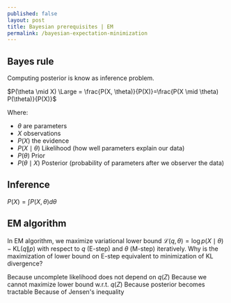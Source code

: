 ```yaml
---
published: false
layout: post
title: Bayesian prerequisites | EM
permalink: /bayesian-expectation-minimization
---
```


## Bayes rule

Computing posterior is know as inference problem.

$P(\theta \mid X) \Large = \frac{P(X, \theta)}{P(X)}=\frac{P(X \mid \theta) P(\theta)}{P(X)}$

Where: 
* $\theta$ are parameters
* $X$ observations
* $P(X)$ the evidence
* $P(X \mid \theta)$ Likelihood (how well parameters explain our data)
* $P(\theta)$ Prior
* $P(\theta \mid X)$ Posterior (probability of parameters after we observer the data)

## Inference

$P(X)=\int P(X, \theta) d \theta$


## EM algorithm

In EM algorithm, we maximize variational lower bound $\mathcal{L}(q, \theta)=\log p(X \mid \theta)-\mathrm{KL}(q \| p)$ with respect to $q$ (E-step) and $\theta$ (M-step) iteratively. Why is the maximization of lower bound on E-step equivalent to minimization of $\mathrm{KL}$ divergence?

Because uncomplete likelihood does not depend on $q(Z)$
Because we cannot maximize lower bound w.r.t. $q(Z)$
Because posterior becomes tractable
Because of Jensen's inequality
